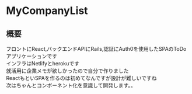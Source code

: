 # MyCompanyList
## 概要  
フロントにReact,バックエンドAPIにRails,認証にAuth0を使用したSPAのToDoアプリケーションです  
インフラはNetlifyとherokuです  
就活用に企業メモが欲しかったので自分で作りました  
ReactもといSPAを作るのは初めてなんですが設計が難しいですね  
次はちゃんとコンポーネント化を意識して開発します。。


